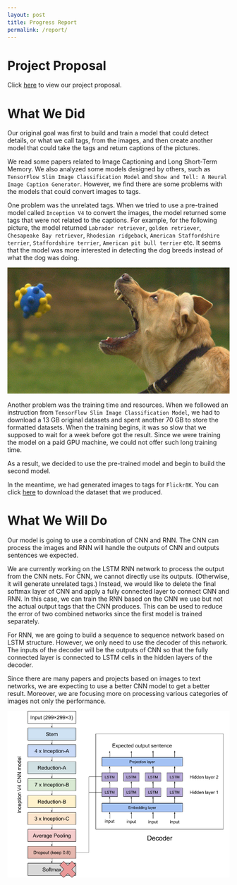```yaml
---
layout: post
title: Progress Report
permalink: /report/
---
```


# Project Proposal

Click [here](../proposal/) to view our project proposal.

# What We Did

Our original goal was first to build and train a model that could detect details, or what we call tags, from the images, and then create another model that could take the tags and return captions of the pictures. 

We read some papers related to Image Captioning and Long Short-Term Memory. We also analyzed some models designed by others, such as `TensorFlow Slim Image Classification Model` and `Show and Tell: A Neural Image Caption Generator`. However, we find there are some problems with the models that could convert images to tags. 

One problem was the unrelated tags. When we tried to use a pre-trained model called `Inception V4` to convert the images, the model returned some tags that were not related to the captions. For example, for the following picture, the model returned `Labrador retriever`, `golden retriever`, `Chesapeake Bay retriever`, `Rhodesian ridgeback`, `American Staffordshire terrier`, `Staffordshire terrier`, `American pit bull terrier` etc. It seems that the model was more interested in detecting the dog breeds instead of what the dog was doing.

![dog](../assets/example.jpg)

Another problem was the training time and resources. When we followed an instruction from `TensorFlow Slim Image Classification Model`, we had to download a 13 GB original datasets and spent another 70 GB to store the formatted datasets. When the training begins, it was so slow that we supposed to wait for a week before got the result. Since we were training the model on a paid GPU machine, we could not offer such long training time.

As a result, we decided to use the pre-trained model and begin to build the second model. 

In the meantime, we had generated images to tags for `Flickr8K`. You can click [here](../assets/img2tag.zip) to download the dataset that we produced. 

# What We Will Do

Our model is going to use a combination of CNN and RNN. The CNN can process the images and RNN will handle the outputs of CNN and outputs sentences we expected.

We are currently working on the LSTM RNN network to process the output from the CNN nets. For CNN, we cannot directly use its outputs. (Otherwise, it will generate unrelated tags.) Instead, we would like to delete the final softmax layer of CNN and apply a fully connected layer to connect CNN and RNN. In this case, we can train the RNN based on the CNN we use but not the actual output tags that the CNN produces. This can be used to reduce the error of two combined networks since the first model is trained separately.

For RNN, we are going to build a sequence to sequence network based on LSTM structure. However, we only need to use the decoder of this network. The inputs of the decoder will be the outputs of CNN so that the fully connected layer is connected to LSTM cells in the hidden layers of the decoder.

Since there are many papers and projects based on images to text networks, we are expecting to use a better CNN model to get a better result. Moreover, we are focusing more on processing various categories of images not only the performance.

![model](../assets/model.png)
